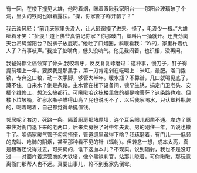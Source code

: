 有一回，在楼下撞见大雄，他叼着烟，眯着眼瞅我家阳台——那阳台玻璃破了个洞，里头的铁网也跟着露怯。“操，你家窗子咋开瓢了？”

我云淡风轻：“前几天家里头没人，让人砸窗摸了进来。怪了，毛没少一根。”大雄呲着牙笑：“扯淡！道上佛爷真惦记你家？你那破门，塑料片一捅就开。还费劲爬天台吊绳溜阳台？脱裤子放屁呢。”他吐了口烟圈，斜眼看我：“咋的，家里杵着仇人了？有事吱声。”我扯了扯嘴角，低头没吭气。他见我闷着，也识相，没再问。

我爸妈都让癌蚀穿了骨头,我咬着牙，反反复复琢磨过：这种事，慢刀子，钉子得提前埋上一年。要换我是那黑手，第一刀肯定剁在吃喝上：米缸，最肥。溜门撬锁，专奔这口粮，动一次手脚，够管大半年。暖水瓶？不靠谱，几口就喝见底了，藏不住。自来水？倒是条路。主水管在楼下设备间，锁早生锈，搞定门卫老头、安插个维修工，想怎么搞都行。可瞅瞅咱这栋楼里住的都是啥菩萨？这条路也难。但楼下垃圾桶，矿泉水瓶子堆得山高？屁也说明不了，以后我家喝水，只认塑料瓶装的，喝着喝着，自己都觉得命挺值钱。

邻居呢？右边，死路一条。隔着厨房那堵厚墙，连个耳朵眼儿都凿不通。左边？原来住对衙门退下来的老两口，后来卖房换了对中年夫妻。男的刚住一年，听说也撒手了。咱俩家暖气管子勾勾搭搭，管道缝里藏得下啥？我琢磨着，有门儿——低频的鬼叫、呛肺的阴烟，甚至那种看不见的针（辐射）。但转念一想，成本太高，真是租客还说得过去，可买房的，谁下这血本儿？不现实。说到辐射，我也不是没盯过——对面杵着运营商的大铁塔，像个黑铁判官，站那儿晾着，可你瞅瞅，那玩意离衙门那帮人也不远。真要出事儿，轮不到我家先倒霉。

